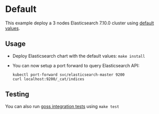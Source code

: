 # Default

This example deploy a 3 nodes Elasticsearch 7.10.0 cluster using
[default values][].


## Usage

* Deploy Elasticsearch chart with the default values: `make install`

* You can now setup a port forward to query Elasticsearch API:

  ```
  kubectl port-forward svc/elasticsearch-master 9200
  curl localhost:9200/_cat/indices
  ```


## Testing

You can also run [goss integration tests][] using `make test`


[goss integration tests]: https://github.com/elastic/helm-charts/tree/7.10/elasticsearch/examples/default/test/goss.yaml
[default values]: https://github.com/elastic/helm-charts/tree/7.10/elasticsearch/values.yaml
